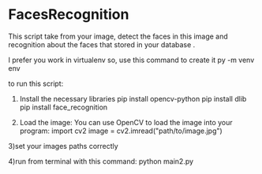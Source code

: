# FacesRecognition
This script take from your image, detect the faces in this image and recognition about the faces that stored in your database .

I prefer you work in virtualenv so,
use this command to create it
py -m venv env


to run this script:

1) Install the necessary libraries
pip install opencv-python
pip install dlib
pip install face_recognition

2) Load the image: You can use OpenCV to load the image into your program:
import cv2
image = cv2.imread("path/to/image.jpg")

3)set  your images paths correctly 

4)run from terminal with this command:
python main2.py 

